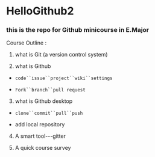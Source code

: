 # HelloGithub2


### this is the repo for Github minicourse in E.Major 





Course Outline : 

 1. what is Git (a version control system)
 
 2. what is Github
 
 - `code``issue``project``wiki``settings`
 
 - `Fork``branch``pull request`
 
 3. what is Github desktop
 
 - `clone``commit``pull``push`
 
 - add local repository
 
 4. A smart tool---gitter

 5. A quick course survey


